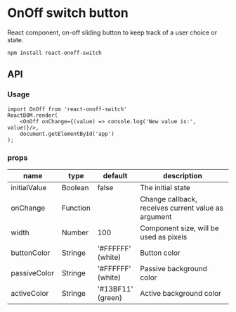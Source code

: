 
# OnOff switch button

React component, on-off sliding button to keep track of a user choice or state.

	npm install react-onoff-switch

## API

### Usage

	import OnOff from 'react-onoff-switch'
	ReactDOM.render(
		<OnOff onChange={(value) => console.log('New value is:', value)}/>,
		document.getElementById('app')
	);

### props

<table class="table table-bordered table-striped">
    <thead>
        <tr>
            <th style="width: 100px;">name</th>
            <th style="width: 50px;">type</th>
            <th style="width: 50px;">default</th>
            <th>description</th>
        </tr>
    </thead>
    <tbody>
        <tr>
            <td>initialValue</td>
            <td>Boolean</td>
            <td>false</td>
            <td>The initial state</td>
        </tr>
        <tr>
            <td>onChange</td>
            <td>Function</td>
            <td></td>
            <td>Change callback, receives current value as argument</td>
        </tr>
        <tr>
            <td>width</td>
            <td>Number</td>
            <td>100</td>
            <td>Component size, will be used as pixels</td>
        </tr>
        <tr>
            <td>buttonColor</td>
            <td>Stringe</td>
            <td>'#FFFFFF' (white)</td>
            <td>Button color</td>
        </tr>
        <tr>
            <td>passiveColor</td>
            <td>Stringe</td>
            <td>'#FFFFFF' (white)</td>
            <td>Passive background color</td>
        </tr>
        <tr>
            <td>activeColor</td>
            <td>Stringe</td>
            <td>'#13BF11' (green)</td>
            <td>Active background color</td>
        </tr>
    </tbody>
</table>
